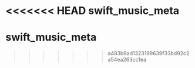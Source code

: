 <<<<<<< HEAD
swift_music_meta
=======
# swift_music_meta
>>>>>>> a483b8ad1323199639f33bd92c2a54ea263cc1ea
